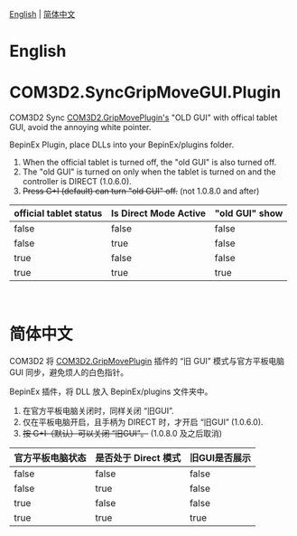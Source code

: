 [English](#english) | [简体中文](#%E7%AE%80%E4%BD%93%E4%B8%AD%E6%96%87)

# English
# COM3D2.SyncGripMoveGUI.Plugin
 COM3D2 Sync [COM3D2.GripMovePlugin's](https://ux.getuploader.com/scarletkom_mod/download/45) "OLD GUI" with offical tablet GUI, avoid the annoying white pointer.

BepinEx Plugin, place DLLs into your BepinEx/plugins folder.

1. When the official tablet is turned off, the "old GUI" is also turned off.
2. The "old GUI" is turned on only when the tablet is turned on and the controller is DIRECT (1.0.6.0).
3. ~~Press G+I (default) can turn "old GUI" off.~~ (not 1.0.8.0 and after)


| official tablet status | 	Is Direct Mode Active | "old GUI" show   |
| :---        |    :----   |          :--- |
|false|	false|	false|
|false|	true|	false|
|true|	false|	false|
|true|	true|	true|


<br>

# 简体中文
COM3D2 将 [COM3D2.GripMovePlugin](https://ux.getuploader.com/scarletkom_mod/download/45) 插件的 “旧 GUI” 模式与官方平板电脑 GUI 同步，避免烦人的白色指针。

BepinEx 插件，将 DLL 放入 BepinEx/plugins 文件夹中。

1. 在官方平板电脑关闭时，同样关闭 “旧GUI”.
2. 仅在平板电脑开启，且手柄为 DIRECT 时，才开启 “旧GUI” (1.0.6.0).
3. ~~按 G+I（默认）可以关闭 “旧GUI”。~~ (1.0.8.0 及之后取消)

| 官方平板电脑状态 | 是否处于 Direct 模式 | 旧GUI是否展示  |
| :---        |    :----   |          :--- |
|false|	false|	false|
|false|	true|	false|
|true|	false|	false|
|true|	true|	true|
